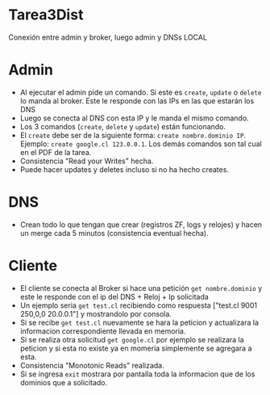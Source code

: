 # Tarea3Dist

Conexión entre admin y broker, luego admin y DNSs LOCAL

# Admin

- Al ejecutar el admin pide un comando. Si este es `create`, `update` o `delete` lo manda al broker. Este le responde con las IPs en las que estarán los DNS
- Luego se conecta al DNS con esta IP y le manda el mismo comando.
- Los 3 comandos (`create`, `delete` y `update`) están funcionando.
- El `create` debe ser de la siguiente forma: `create nombre.dominio IP`. Ejemplo: `create google.cl 123.0.0.1`. Los demás comandos son tal cual en el PDF de la tarea.
- Consistencia "Read your Writes" hecha.
- Puede hacer updates y deletes incluso si no ha hecho creates.

# DNS

- Crean todo lo que tengan que crear (registros ZF, logs y relojes) y hacen un merge cada 5 minutos (consistencia eventual hecha).

# Cliente

- El cliente se conecta al Broker si hace una petición `get nombre.dominio` y este le responde con el ip del DNS + Reloj + Ip solicitada
- Un ejemplo seria `get test.cl` recibiendo como respuesta ["test.cl 9001 250,0,0 20.0.0.1"] y mostrandolo por consola.
- Si se recibe `get test.cl` nuevamente se hara la peticion y actualizara la informacion correspondiente llevada en memoria.
- Si se realiza otra solicitud `get google.cl` por ejemplo se realizara la peticion y si esta no existe ya en momeria simplemente se agregara a esta.
- Consistencia "Monotonic Reads" realizada.
- Si se ingresa `exit` mostrara por pantalla toda la informacion que de los dominios que a solicitado.
